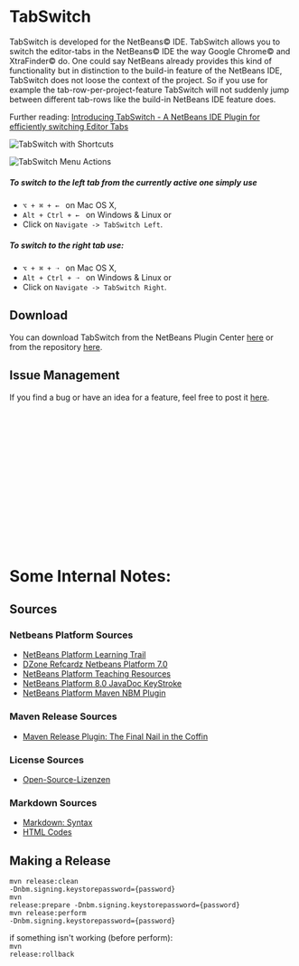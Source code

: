 # TabSwitch
TabSwitch is developed for the NetBeans&copy; IDE.
TabSwitch allows you to switch the editor-tabs in the NetBeans&copy; IDE the way Google Chrome&copy; and XtraFinder&copy; do.
One could say NetBeans already provides this kind of functionality but in distinction to the build-in feature of the NetBeans IDE, TabSwitch does not loose the context of the project.
So if you use for example the tab-row-per-project-feature TabSwitch will not suddenly jump between different tab-rows like the build-in NetBeans IDE feature does.

Further reading: <a href="http://beanbelt.blogspot.de/2014/04/introducing-tabswitch-netbeans-ide.html">Introducing TabSwitch - A NetBeans IDE Plugin for efficiently switching Editor Tabs</a>

![TabSwitch with Shortcuts](https://raw.github.com/Yserz/TabSwitch/master/doc/TabSwitchTabs.gif)

![TabSwitch Menu Actions](https://raw.github.com/Yserz/TabSwitch/master/doc/TabSwitchMenu.png)

##### To switch to the left tab from the currently active one simply use 

- <code>⌥ + ⌘ + &#8592; </code> on Mac OS X,
- <code>Alt + Ctrl + &#8592; </code> on Windows & Linux or
- Click on <code>Navigate -> TabSwitch Left</code>.

##### To switch to the right tab use: 

- <code>⌥ + ⌘ + &#10141; </code> on Mac OS X,
- <code>Alt + Ctrl + &#10141; </code> on Windows & Linux or
- Click on <code>Navigate -> TabSwitch Right</code>.

## Download
You can download TabSwitch
from the NetBeans Plugin Center <a href="http://plugins.netbeans.org/plugin/54634/?show=true">here</a> or <br />
from the repository <a href="https://bitbucket.org/api/1.0/repositories/Yserz/ownmavenrepo/raw/HEAD/de/yser/TabSwitch/0.1/TabSwitch-0.1.nbm" type="application/octet-stream">here</a>.

## Issue Management
If you find a bug or have an idea for a feature, feel free to post it [here](https://github.com/Yserz/TabSwitch/issues).

<br /><br /><br /><br /><br /><br /><br /><br /><br /><br /><br /><br /><br /><br />
# Some Internal Notes:
## Sources

### Netbeans Platform Sources
- [NetBeans Platform Learning Trail](https://netbeans.org/features/platform/all-docs.html)
- [DZone Refcardz Netbeans Platform 7.0](http://refcardz.dzone.com/refcardz/netbeans-platform-70)
- [NetBeans Platform Teaching Resources](https://edu.netbeans.org/contrib/slides/netbeans-platform/)
- [NetBeans Platform 8.0 JavaDoc KeyStroke](http://bits.netbeans.org/dev/javadoc/org-openide-util/org/openide/util/Utilities.html#keyToString(javax.swing.KeyStroke))
- [NetBeans Platform Maven NBM Plugin](http://mojo.codehaus.org/nbm-maven/nbm-maven-plugin/nbm-mojo.html)

### Maven Release Sources
- [Maven Release Plugin: The Final Nail in the Coffin](http://axelfontaine.com/blog/final-nail.html)

### License Sources
- [Open-Source-Lizenzen](http://www.heise.de/open/artikel/Open-Source-Lizenzen-221957.html)

### Markdown Sources
- [Markdown: Syntax](http://daringfireball.net/projects/markdown/syntax)
- [HTML Codes](http://character-code.com/arrows-html-codes.php)

## Making a Release
<code>mvn release:clean -Dnbm.signing.keystorepassword={password}</code><br />
<code>mvn release:prepare -Dnbm.signing.keystorepassword={password}</code><br />
<code>mvn release:perform -Dnbm.signing.keystorepassword={password}</code><br />

if something isn't working (before perform):<br />
<code>mvn release:rollback</code>